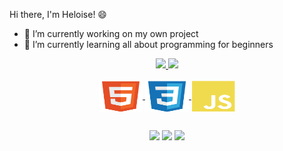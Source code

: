 Hi there, I'm Heloise! 😄

- 🔭 I’m currently working on my own project
- 🌱 I’m currently learning all about programming for beginners

<div align="center">
  <a href="https://github.com/heloiseberbetz">
  <img height="140em" src="https://github-readme-stats.vercel.app/api?username=heloiseberbetz&show_icons=true&theme=radical&include_all_commits=true&count_private=true"/>
  <img height="140em" src="https://github-readme-stats.vercel.app/api/top-langs/?username=heloiseberbetz&layout=compact&langs_count=7&theme=radical"/>
</div>
<div align="center" style="display: inline_block"><br>
  <img align="center" alt="Helo-HTML" height="50" width="70" src="https://raw.githubusercontent.com/devicons/devicon/master/icons/html5/html5-original.svg">
  <img align="center" alt="Helo-CSS" height="50" width="70" src="https://raw.githubusercontent.com/devicons/devicon/master/icons/css3/css3-original.svg">
  <img align="center" alt="Helo-JS" height="50" width="70" src="https://raw.githubusercontent.com/devicons/devicon/master/icons/javascript/javascript-plain.svg">

</div>
  
  ##
 
<div align="center"
  <a href="https://instagram.com/helolui" target="_blank"><img src="https://img.shields.io/badge/-Instagram-%23E4405F?style=for-the-badge&logo=instagram&logoColor=white" target="_blank"></a>
 <a href="https://discord.gg/heloiseberbetz#9570" target="_blank"><img src="https://img.shields.io/badge/Discord-7289DA?style=for-the-badge&logo=discord&logoColor=white" target="_blank"></a> 
  <a href="https://www.linkedin.com/in/heloiselui" target="_blank"><img src="https://img.shields.io/badge/-LinkedIn-%230077B5?style=for-the-badge&logo=linkedin&logoColor=white" target="_blank"></a>
  
</div>
